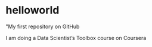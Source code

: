 helloworld
==========

"My first repository on GitHub

I am doing a Data Scientist’s Toolbox course  on Coursera

